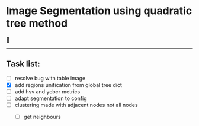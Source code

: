 # Image Segmentation using quadratic tree method
🌠


----

## Task list:
- [ ] resolve bug with table image
- [x] add regions unification from global tree dict
- [ ] add hsv and ycbcr metrics 
- [ ] adapt segmentation to config  <mode>
- [ ] clustering made with adjacent nodes not all nodes
    - [ ] get neighbours 

